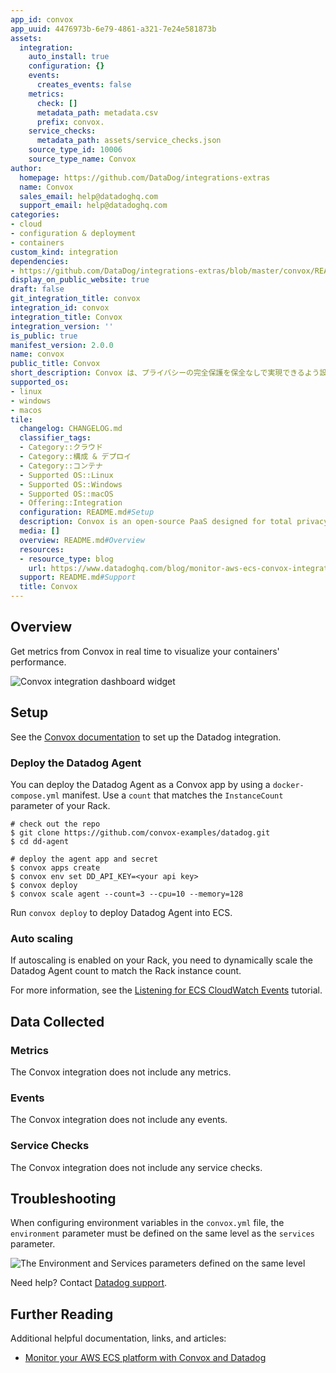 ```yaml
---
app_id: convox
app_uuid: 4476973b-6e79-4861-a321-7e24e581873b
assets:
  integration:
    auto_install: true
    configuration: {}
    events:
      creates_events: false
    metrics:
      check: []
      metadata_path: metadata.csv
      prefix: convox.
    service_checks:
      metadata_path: assets/service_checks.json
    source_type_id: 10006
    source_type_name: Convox
author:
  homepage: https://github.com/DataDog/integrations-extras
  name: Convox
  sales_email: help@datadoghq.com
  support_email: help@datadoghq.com
categories:
- cloud
- configuration & deployment
- containers
custom_kind: integration
dependencies:
- https://github.com/DataDog/integrations-extras/blob/master/convox/README.md
display_on_public_website: true
draft: false
git_integration_title: convox
integration_id: convox
integration_title: Convox
integration_version: ''
is_public: true
manifest_version: 2.0.0
name: convox
public_title: Convox
short_description: Convox は、プライバシーの完全保護を保全なしで実現できるよう設計されたオープンソースの PaaS です。
supported_os:
- linux
- windows
- macos
tile:
  changelog: CHANGELOG.md
  classifier_tags:
  - Category::クラウド
  - Category::構成 & デプロイ
  - Category::コンテナ
  - Supported OS::Linux
  - Supported OS::Windows
  - Supported OS::macOS
  - Offering::Integration
  configuration: README.md#Setup
  description: Convox is an open-source PaaS designed for total privacy and zero upkeep.
  media: []
  overview: README.md#Overview
  resources:
  - resource_type: blog
    url: https://www.datadoghq.com/blog/monitor-aws-ecs-convox-integration/
  support: README.md#Support
  title: Convox
---
```


<!--  SOURCED FROM https://github.com/DataDog/integrations-extras -->


## Overview

Get metrics from Convox in real time to visualize your containers' performance.

![Convox integration dashboard widget][1]

## Setup

See the [Convox documentation][2] to set up the Datadog integration.

### Deploy the Datadog Agent

You can deploy the Datadog Agent as a Convox app by using a `docker-compose.yml` manifest. Use a `count` that matches the `InstanceCount` parameter of your Rack.

```shell
# check out the repo
$ git clone https://github.com/convox-examples/datadog.git
$ cd dd-agent

# deploy the agent app and secret
$ convox apps create
$ convox env set DD_API_KEY=<your api key>
$ convox deploy
$ convox scale agent --count=3 --cpu=10 --memory=128
```

Run `convox deploy` to deploy Datadog Agent into ECS.

### Auto scaling

If autoscaling is enabled on your Rack, you need to dynamically scale the Datadog Agent count to match the Rack instance count.

For more information, see the [Listening for ECS CloudWatch Events][3] tutorial.

## Data Collected

### Metrics

The Convox integration does not include any metrics.

### Events

The Convox integration does not include any events.

### Service Checks

The Convox integration does not include any service checks.

## Troubleshooting

When configuring environment variables in the `convox.yml` file, the `environment` parameter must be defined on the same level as the `services` parameter.

![The Environment and Services parameters defined on the same level][4]

Need help? Contact [Datadog support][5].

## Further Reading

Additional helpful documentation, links, and articles:

- [Monitor your AWS ECS platform with Convox and Datadog][6]

[1]: https://raw.githubusercontent.com/DataDog/integrations-extras/master/convox/images/snapshot.png
[2]: https://docs.convox.com/integrations/monitoring/datadog
[3]: http://docs.aws.amazon.com/AmazonECS/latest/developerguide/ecs_cwet.html
[4]: https://raw.githubusercontent.com/DataDog/integrations-extras/master/convox/images/setting_environment_variables.png
[5]: https://docs.datadoghq.com/ja/help/
[6]: https://www.datadoghq.com/blog/monitor-aws-ecs-convox-integration/